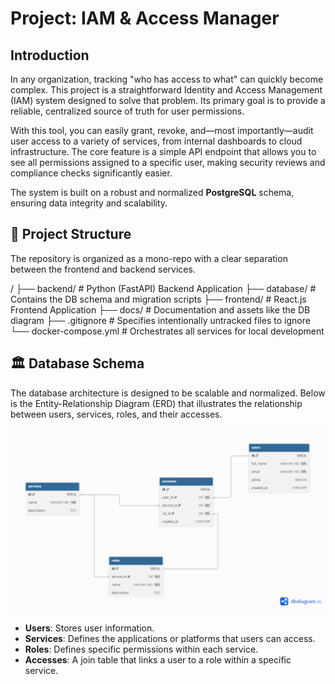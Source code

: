# Project: IAM & Access Manager

## Introduction

In any organization, tracking "who has access to what" can quickly become complex. This project is a straightforward Identity and Access Management (IAM) system designed to solve that problem. Its primary goal is to provide a reliable, centralized source of truth for user permissions.

With this tool, you can easily grant, revoke, and—most importantly—audit user access to a variety of services, from internal dashboards to cloud infrastructure. The core feature is a simple API endpoint that allows you to see all permissions assigned to a specific user, making security reviews and compliance checks significantly easier.

The system is built on a robust and normalized **PostgreSQL** schema, ensuring data integrity and scalability.

## 📂 Project Structure

The repository is organized as a mono-repo with a clear separation between the frontend and backend services.

/
├── backend/          # Python (FastAPI) Backend Application
├── database/         # Contains the DB schema and migration scripts
├── frontend/         # React.js Frontend Application
├── docs/             # Documentation and assets like the DB diagram
├── .gitignore        # Specifies intentionally untracked files to ignore
└── docker-compose.yml # Orchestrates all services for local development

## 🏛️ Database Schema

The database architecture is designed to be scalable and normalized. Below is the Entity-Relationship Diagram (ERD) that illustrates the relationship between users, services, roles, and their accesses.

![Database Schema Diagram](./docs/images/db_schema.png)

* **Users**: Stores user information.
* **Services**: Defines the applications or platforms that users can access.
* **Roles**: Defines specific permissions within each service.
* **Accesses**: A join table that links a user to a role within a specific service.


